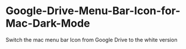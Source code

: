 Google-Drive-Menu-Bar-Icon-for-Mac-Dark-Mode
============================================

Switch the mac menu bar Icon from Google Drive to the white version
